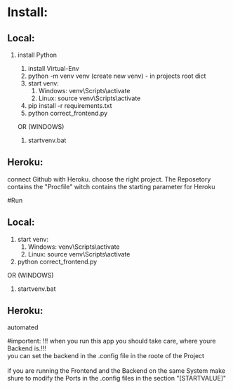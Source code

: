 # Install:
## Local:
1. install Python

   1. install Virtual-Env
   2. python -m venv venv (create new venv) - in projects root dict
   3. start venv:
       1. Windows: venv\Scripts\activate
       2. Linux: source venv\Scripts\activate
   4. pip install -r requirements.txt
   5. python correct_frontend.py
   
   OR (WINDOWS)
   1. startvenv.bat




## Heroku:
connect Github with Heroku. choose the right project. 
The Reposetory contains the "Procfile" witch contains the starting parameter for Heroku

#Run
## Local:
1. start venv:
    1. Windows: venv\Scripts\activate
    2. Linux: source venv\Scripts\activate
2. python correct_frontend.py

OR (WINDOWS)
1. startvenv.bat

## Heroku:
automated

#importent:
!!! when you run this app you should take care, where youre Backend is.!!! \
you can set the backend in the .config file in the roote of the Project \
\
if you are running the Frontend and the Backend on the same System make shure to modify the Ports in the .config files in the section "[STARTVALUE]"
